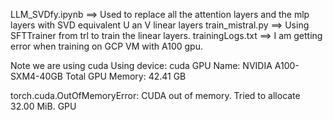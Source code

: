 LLM_SVDfy.ipynb ==> Used to replace all the attention layers and the mlp layers with SVD equivalent U an V linear layers 
train_mistral.py ==> Using SFTTrainer from trl to train the linear layers.
trainingLogs.txt ==> I am getting error when training on GCP VM with A100 gpu. 

Note we are using cuda
Using device: cuda
GPU Name: NVIDIA A100-SXM4-40GB
Total GPU Memory: 42.41 GB

torch.cuda.OutOfMemoryError: CUDA out of memory. Tried to allocate 32.00 MiB. GPU 
